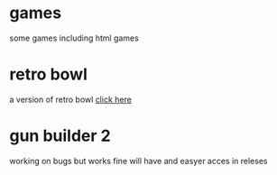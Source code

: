# games
some games including html games



# retro bowl
a version of retro bowl [click here](https://3kh0.github.io/retro-bowl/)



# gun builder 2
working on bugs but works fine will have and easyer acces in releses
